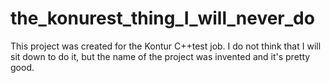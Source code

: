 # the_konurest_thing_I_will_never_do
This project was created for the Kontur C++test job. 
I do not think that I will sit down to do it, but the name of the project was invented and it's pretty good.

